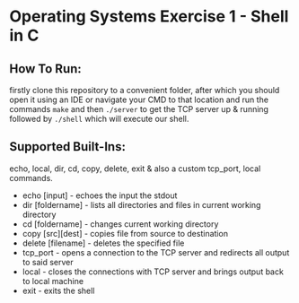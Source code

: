 # Operating Systems Exercise 1 - Shell in C

## How To Run:
firstly clone this repository to a convenient folder, after which you should open it using an IDE or navigate your CMD to that location and run the commands
``` make ``` and then ``` ./server ``` to get the TCP server up & running followed by ```./shell``` which will execute our shell.

## Supported Built-Ins:
echo, local, dir, cd, copy, delete, exit & also a custom tcp_port, local commands.
* echo [input] - echoes the input the stdout
* dir [foldername] - lists all directories and files in current working directory
* cd [foldername] - changes current working directory
* copy [src][dest] - copies file from source to destination
* delete [filename] - deletes the specified file
* tcp_port - opens a connection to the TCP server and redirects all output to said server
* local - closes the connections with TCP server and brings output back to local machine
* exit - exits the shell